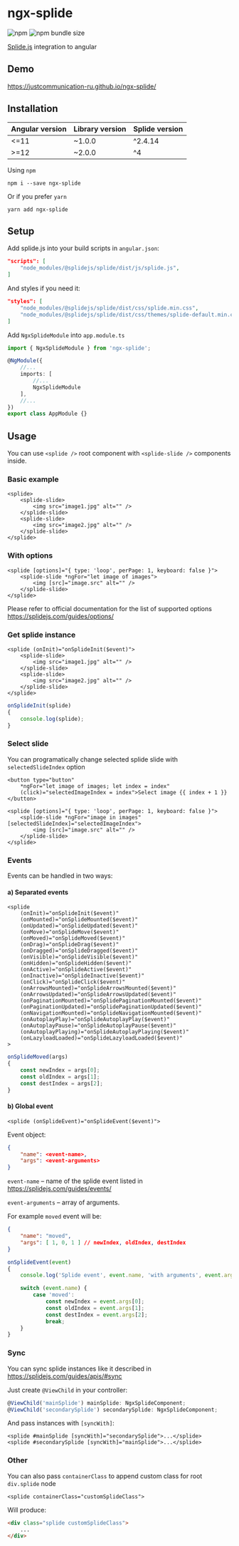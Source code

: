 # ngx-splide

![npm](https://img.shields.io/npm/v/ngx-splide)
![npm bundle size](https://img.shields.io/bundlephobia/min/ngx-splide)

[Splide.js](https://splidejs.com/) integration to angular

## Demo

https://justcommunication-ru.github.io/ngx-splide/

## Installation

| Angular version | Library version | Splide version |
|-----------------|-----------------|--------------|
| &lt;=11         | ~1.0.0          | ^2.4.14      |
| &gt;=12         | ~2.0.0          | ^4           |

Using `npm`

`npm i --save ngx-splide`

Or if you prefer `yarn`

`yarn add ngx-splide`

## Setup

Add splide.js into your build scripts in `angular.json`:

```json
"scripts": [
    "node_modules/@splidejs/splide/dist/js/splide.js",
]
```

And styles if you need it:

```json
"styles": [
    "node_modules/@splidejs/splide/dist/css/splide.min.css",
    "node_modules/@splidejs/splide/dist/css/themes/splide-default.min.css"
]
```

Add `NgxSplideModule` into `app.module.ts`

```typescript
import { NgxSplideModule } from 'ngx-splide';

@NgModule({
    //...
    imports: [
        //...
        NgxSplideModule
    ],
    //...
})
export class AppModule {}
```

## Usage

You can use `<splide />` root component with `<splide-slide />` components inside.

### Basic example

```angular2html
<splide>
    <splide-slide>
        <img src="image1.jpg" alt="" />
    </splide-slide>
    <splide-slide>
        <img src="image2.jpg" alt="" />
    </splide-slide>
</splide>
```

### With options

```angular2html
<splide [options]="{ type: 'loop', perPage: 1, keyboard: false }">
    <splide-slide *ngFor="let image of images">
        <img [src]="image.src" alt="" />
    </splide-slide>
</splide>
```

Please refer to official documentation for the list of supported options https://splidejs.com/guides/options/

### Get splide instance

```angular2html
<splide (onInit)="onSplideInit($event)">
    <splide-slide>
        <img src="image1.jpg" alt="" />
    </splide-slide>
    <splide-slide>
        <img src="image2.jpg" alt="" />
    </splide-slide>
</splide>
```

```typescript
onSplideInit(splide)
{
    console.log(splide);
}
```

### Select slide

You can programatically change selected splide slide with `selectedSlideIndex` option

```angular2html
<button type="button" 
    *ngFor="let image of images; let index = index" 
    (click)="selectedImageIndex = index">Select image {{ index + 1 }}</button>

<splide [options]="{ type: 'loop', perPage: 1, keyboard: false }">
    <splide-slide *ngFor="image in images" [selectedSlideIndex]="selectedImageIndex">
        <img [src]="image.src" alt="" />
    </splide-slide>
</splide>
```

### Events

Events can be handled in two ways:

#### a) Separated events

```angular2html
<splide 
    (onInit)="onSplideInit($event)"
    (onMounted)="onSplideMounted($event)"
    (onUpdated)="onSplideUpdated($event)"
    (onMove)="onSplideMove($event)"
    (onMoved)="onSplideMoved($event)"
    (onDrag)="onSplideDrag($event)"
    (onDragged)="onSplideDragged($event)"
    (onVisible)="onSplideVisible($event)"
    (onHidden)="onSplideHidden($event)"
    (onActive)="onSplideActive($event)"
    (onInactive)="onSplideInactive($event)"
    (onClick)="onSplideClick($event)"
    (onArrowsMounted)="onSplideArrowsMounted($event)"
    (onArrowsUpdated)="onSplideArrowsUpdated($event)"
    (onPaginationMounted)="onSplidePaginationMounted($event)"
    (onPaginationUpdated)="onSplidePaginationUpdated($event)"
    (onNavigationMounted)="onSplideNavigationMounted($event)"
    (onAutoplayPlay)="onSplideAutoplayPlay($event)"
    (onAutoplayPause)="onSplideAutoplayPause($event)"
    (onAutoplayPlaying)="onSplideAutoplayPlaying($event)"
    (onLazyloadLoaded)="onSplideLazyloadLoaded($event)"
>
```

```typescript
onSplideMoved(args)
{
    const newIndex = args[0];
    const oldIndex = args[1];
    const destIndex = args[2];
}
```

#### b) Global event

```angular2html
<splide (onSplideEvent)="onSplideEvent($event)">
```

Event object:

```json
{
    "name": <event-name>,
    "args": <event-arguments>
}
```

```event-name``` – name of the splide event listed in https://splidejs.com/guides/events/

```event-arguments``` – array of arguments.

For example `moved` event will be:

```json
{
    "name": "moved",
    "args": [ 1, 0, 1 ] // newIndex, oldIndex, destIndex
}
```

```typescript
onSplideEvent(event)
{
    console.log('Splide event', event.name, 'with arguments', event.args);

    switch (event.name) {
        case 'moved':
            const newIndex = event.args[0];
            const oldIndex = event.args[1];
            const destIndex = event.args[2];
            break;
    }
}
```

### Sync

You can sync splide instances like it described in https://splidejs.com/guides/apis/#sync

Just create `@ViewChild` in your controller:

```typescript
@ViewChild('mainSplide') mainSplide: NgxSplideComponent;
@ViewChild('secondarySplide') secondarySplide: NgxSplideComponent;
```

And pass instances with `[syncWith]`:

```angular2html
<splide #mainSplide [syncWith]="secondarySplide">...</splide>
<splide #secondarySplide [syncWith]="mainSplide">...</splide>
```

### Other

You can also pass `containerClass` to append custom class for root `div.splide` node

```angular2html
<splide containerClass="customSplideClass">
```

Will produce:

```html
<div class="splide customSplideClass">
    ...
</div>
```
